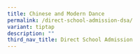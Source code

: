 ```yaml
---
title: Chinese and Modern Dance
permalink: /direct-school-admission-dsa/
variant: tiptap
description: ""
third_nav_title: Direct School Admission
---
```

